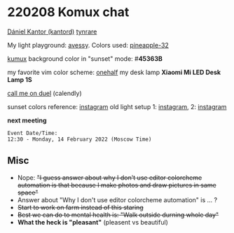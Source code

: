 # 220208 Komux chat 
[Dániel Kantor (kantord)](https://github.com/kantord)
[tynrare](https://github.com/tynrare/)


My light playground: [avessy](https://avessy.tynrare.net/). Colors used: [pineapple-32](https://lospec.com/palette-list/pineapple-32)

[kumux](https://github.com/Kumux/kumux-colorscheme-engine) background color in "sunset" mode: #**45363B**

my favorite vim color scheme: [onehalf](https://github.com/sonph/onehalf)
my desk lamp **Xiaomi Mi LED Desk Lamp 1S**

[call me on duel](https://calendly.com/tynrare) (calendly)

sunset colors reference: [instagram](https://www.instagram.com/p/CWgs1G9sug5/)
old light setup 1: [instagram](https://www.instagram.com/p/CQ3i2E8Mu44), 2: [instagram](https://www.instagram.com/p/CQ3ik0NMGvw/)

**next meeting**

```
Event Date/Time:
12:30 - Monday, 14 February 2022 (Moscow Time)
```

## Misc
- Nope: ~~"I guess answer about why I don't use editor colorcheme automation is that because I make photos and draw pictures in same space"~~
- Answer about "Why I don't use editor colorcheme automation" is ... ?
- ~~Start to work on farm instead of this staring~~
- ~~Best we can do to mental health is: "Walk outside durning whole day"~~
- **What the heck is "pleasant"** (pleasent vs beautiful)